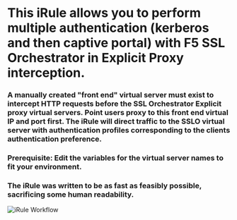 # This iRule allows you to perform multiple authentication (kerberos and then captive portal) with F5 SSL Orchestrator in Explicit Proxy interception. 
### A manually created "front end" virtual server must exist to intercept HTTP requests before the SSL Orchestrator Explicit proxy virtual servers. Point users proxy to this front end virtual IP and port first. The iRule will direct traffic to the SSLO virtual server with authentication profiles corresponding to the clients authentication preference.  
### Prerequisite: Edit the variables for the virtual server names to fit your environment. 
### The iRule was written to be as fast as feasibly possible, sacrificing some human readability.  
![iRule Workflow](https://raw.githubusercontent.com/megamattzilla/iRules/master/SSLO_Layered_Auth/irule_flow.jpeg)
